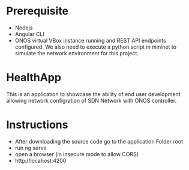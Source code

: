 # Prerequisite
- Nodejs 
- Angular CLI
- ONOS virtual VBox instance running and REST API endpoints configured. We also need to execute a python script in mininet to simulate the network environment for this project.

# HealthApp
This is an application to showcase the ability of end user development allowing network configration of SDN Network with ONOS controller. 

# Instructions

- After downloading the source code go to the application Folder root
- run ng serve
- open a browser (in insecure mode to allow CORS)
- http://locahost:4200

